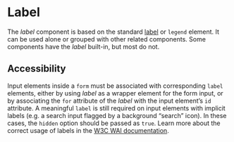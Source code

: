 # Label
The *label* component is based on the standard [label](https://developer.mozilla.org/en-US/docs/Web/HTML/Element/label) or `legend` element. It can be used alone or grouped with other related components. Some components have the *label* built-in, but most do not.

## Accessibility
Input elements inside a `form` must be associated with corresponding `label` elements, either by using *label* as a wrapper element for the form input, or by associating the `for` attribute of the *label* with the input element’s `id` attribute. A meaningful `label` is still required on input elements with implicit labels (e.g. a search input flagged by a background “search” icon). In these cases, the `hidden` option should be passed as `true`. Learn more about the correct usage of labels in the [W3C WAI documentation](https://www.w3.org/WAI/tutorials/forms/labels/).